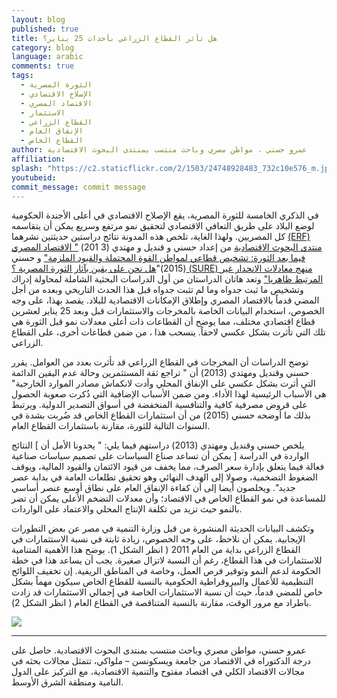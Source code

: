 ```yaml
---
layout: blog
published: true
title: هل تأثر القطاع الزراعي بأحداث 25 يناير؟
category: blog
language: arabic
comments: true
tags: 
  - الثورة المصرية
  - الإصلاح الاقتصادي
  - الاقتصاد المصري
  - الاستثمار
  - القطاع الزراعي
  - الإنفاق العام
  - القطاع الخاص
author: عمرو حسني ، مواطن مصري وباحث منتسب بمنتدى البحوث الاقتصادية
affiliation: 
splash: "https://c2.staticflickr.com/2/1503/24748928483_732c10e576_m.jpg"
youtubeid: 
commit_message: commit message
---
```

في الذكري الخامسة للثورة المصرية، يقع الإصلاح الاقتصادي في أعلى الأجندة الحكومية لوضع البلاد على طريق التعافي الاقتصادي لتحقيق نمو مرتفع وسريع يمكن أن يتقاسمه كل المصريين.  <!-- more --> ولهذا الغاية، تلخص هذه المدونة نتائج دراستين حديثتين نشرهما [(ERF) منتدى البحوث الاقتصادية](erf.org.eg)   من  إعداد حسني و قنديل و مهتدي (3 201) [" الاقتصاد المصري فيما بعد الثورة: تشخيص قطاعي لمواطن القوة المحتملة والقيود الملزمة"](http://erf.org.eg/publications/egyptian-economy-post-revolution-sectoral-diagnosis-potential-strengths-binding-constraints/) و حسني (2015)"[هل نحن على يقين بآثار الثورة المصرية ؟ (SURE) منهج معادلات الانحدار غير المرتبط ظاهريا"](http://erf.org.eg/publications/are-we-sure-about-the-effects-of-the-egyptian-uprisings-a-sure-approach/) وتعد هاتان الدراستان من أول الدراسات البحثية الشاملة لمحاولة إدراك وتشخيص ما ثبت جدواه وما لم تثبت جدواه قبل هذا الحدث التاريخي وبعده  من أجل المضي قدماً بالاقتصاد المصري وإطلاق الإمكانات الاقتصادية للبلاد.  يقصد بهذا، على وجه الخصوص، استخدام البيانات الخاصة بالمخرجات والاستثمارات قبل وبعد 25 يناير لعشرين قطاع اقتصادي مختلف، مما يوضح أن القطاعات ذات أعلى معدلات نمو قبل الثورة هي تلك التي تأثرت بشكل عكسي لاحقاً.  ينسحب هذا ، من ضمن قطاعات أخرى، على القطاع الزراعي. 

 
توضح الدراسات أن المخرجات في القطاع الزراعي قد تأثرت بعدد من العوامل.  يقرر حسني وقنديل ومهتدي (2013) أن   " تراجع ثقة المستثمرين وحالة عدم اليقين الدائمة التي أثرت بشكل عكسي على الإنفاق المحلي وأدت لانكماش مصادر الموارد الخارجية"  هي الأسباب الرئيسية لهذا الأداء.  ومن ضمن الأسباب الإضافية التي ذُكرت صعوبة الحصول على قروض مصرفية كافية والتنافسية المنخفضة في أسواق التصدير الدولية.  ويرتبط بذلك ما أوضحه حسني (2015) من أن استثمارات القطاع الخاص قد ضُربت بشدة في السنوات التالية للثورة، مقارنة باستثمارات القطاع العام.  

يلخص حسني وقنديل ومهتدي (2013) دراستهم فيما يلي: " يحدونا   الأمل أن ]  النتائج الواردة في الدراسة [  يمكن أن تساعد صناع السياسات على تصميم سياسات صناعية فعالة فيما يتعلق بإدارة سعر الصرف، مما يخفف من قيود الائتمان والقيود المالية، ويوقف الضغوط التضخمية، وصولا إلى الهدف النهائي وهو تحقيق تطلعات العامة في بداية عصر جديد".  ويخلصون أيضا إلى أن كفاءة الإنفاق العام على نطاق أوسع عنصر أساسي للمساعدة في نمو القطاع الخاص في الاقتصاد؛ وأن معدلات التضخم الأعلى يمكن أن تضر بالنمو حيث تزيد من تكلفة الإنتاج المحلي والاعتماد على الواردات. 

وتكشف البيانات الحديثة المنشورة من قبل وزارة التنمية في مصر عن بعض التطورات الإيجابية.  يمكن أن نلاحظ، على وجه الخصوص، زيادة ثابتة في نسبة الاستثمارات في القطاع الزراعي بداية من العام 2011 ( انظر الشكل 1).  يوضح هذا الأهمية المتنامية للاستثمارات في هذا القطاع، رغم أن النسبة لاتزال صغيرة.  يجب أن يساعد هذا في خطة الحكومة لدعم النمو وتوقير فرص العمل، وخاصة في المناطق الريفية.  إن تخفيف اللوائح التنظيمية للأعمال والبيروقراطية الحكومية   بالنسبة للقطاع الخاص سيكون مهماً بشكل خاص للمضي قدماً، حيث أن نسبة الاستثمارات الخاصة في إجمالي الاستثمارات قد زادت باطراد مع مرور الوقت، مقارنة بالنسبة المتناقصة في القطاع العام ( انظر الشكل 2).

![](https://c2.staticflickr.com/2/1496/25349266476_0d0e65ceec_b.jpg)
_____________________________________________________________________________________________________________________________________________

عمرو حسني، مواطن مصري وباحث منتسب بمنتدى البحوث الاقتصادية.  حاصل على درجة الدكتوراه في الاقتصاد من جامعة  ويسكونسن – ملواكي، تتمثل مجالات بحثه في مجالات الاقتصاد الكلي في اقتصاد مفتوح والتنمية الاقتصادية، مع التركيز على الدول النامية ومنطقة الشرق الأوسط.